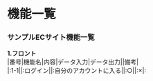 # 機能一覧
### サンプルECサイト機能一覧
**1.フロント**<br>
|番号|機能名|内容|データ入力|データ出力||備考|<br>
|:1-1||:ログイン||:自分のアカウントに入る||:○||:×|:
